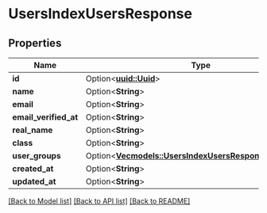 # UsersIndexUsersResponse

## Properties

Name | Type | Description | Notes
------------ | ------------- | ------------- | -------------
**id** | Option<[**uuid::Uuid**](uuid::Uuid.md)> |  | [optional]
**name** | Option<**String**> |  | [optional]
**email** | Option<**String**> |  | [optional]
**email_verified_at** | Option<**String**> |  | [optional]
**real_name** | Option<**String**> |  | [optional]
**class** | Option<**String**> |  | [optional]
**user_groups** | Option<[**Vec<models::UsersIndexUsersResponseUserGroup>**](UsersIndexUsersResponseUserGroup.md)> |  | [optional]
**created_at** | Option<**String**> |  | [optional]
**updated_at** | Option<**String**> |  | [optional]

[[Back to Model list]](../README.md#documentation-for-models) [[Back to API list]](../README.md#documentation-for-api-endpoints) [[Back to README]](../README.md)


